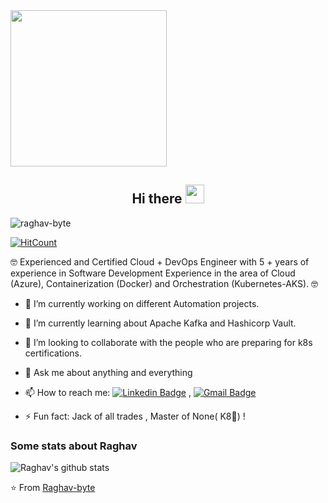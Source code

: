 <img src="https://camo.githubusercontent.com/3b7c592ede97b6138ffd4b1cc1541c2f3b11fd39/687474703a2f2f33312e6d656469612e74756d626c722e636f6d2f31376665613932306666333665663466356238373764353231366137616164392f74756d626c725f6d6f39786a65387a5a34317163626975666f315f313238302e676966" height="250px" width ="250px">


<h2 align="Center">  Hi there <img src="https://media.giphy.com/media/WUlplcMpOCEmTGBtBW/giphy.gif" width="30"> </h3>
<p align="left"> <img src="https://komarev.com/ghpvc/?username=raghav-byte" alt="raghav-byte" /> </p>

[![HitCount](http://hits.dwyl.com/Raghav-byte/Raghav-byte.svg)](http://hits.dwyl.com/Raghav-byte/Raghav-byte)

🤓 Experienced and Certified Cloud + DevOps Engineer with 5 + years of experience in Software Development Experience in the area of Cloud (Azure), Containerization (Docker) and Orchestration (Kubernetes-AKS). 🤓

- 🔭 I’m currently working on different Automation projects.
- 🌱 I’m currently learning about Apache Kafka and Hashicorp Vault.
- 👯 I’m looking to collaborate with the people who are preparing for k8s certifications.
- 💬 Ask me about anything and everything 
- 📫 How to reach me:
[![Linkedin Badge](https://img.shields.io/badge/-LinkedIn-blue?style=flat-square&logo=Linkedin&logoColor=white&link=https://www.linkedin.com/in/raghav-byte/)](https://www.linkedin.com/in/sauravsrivastav2205/) 
, [![Gmail Badge](https://img.shields.io/badge/-Gmail-c14438?style=flat-square&logo=Gmail&logoColor=white&link=mailto:shuklaraghav321.com)](mailto:sauravsrivastav2205@gmail.com)

- ⚡ Fun fact: Jack of all trades , Master of None( K8🤔) ! 

### Some stats about Raghav
<img alt="Raghav's github stats" src="https://github-readme-stats.vercel.app/api?username=sauravsrivastav&&show_icons=true&title_color=ffffff&icon_color=bb2acf&text_color=daf7dc&bg_color=151515" >

⭐️ From [Raghav-byte](https://github.com/sauravsrivastav)


